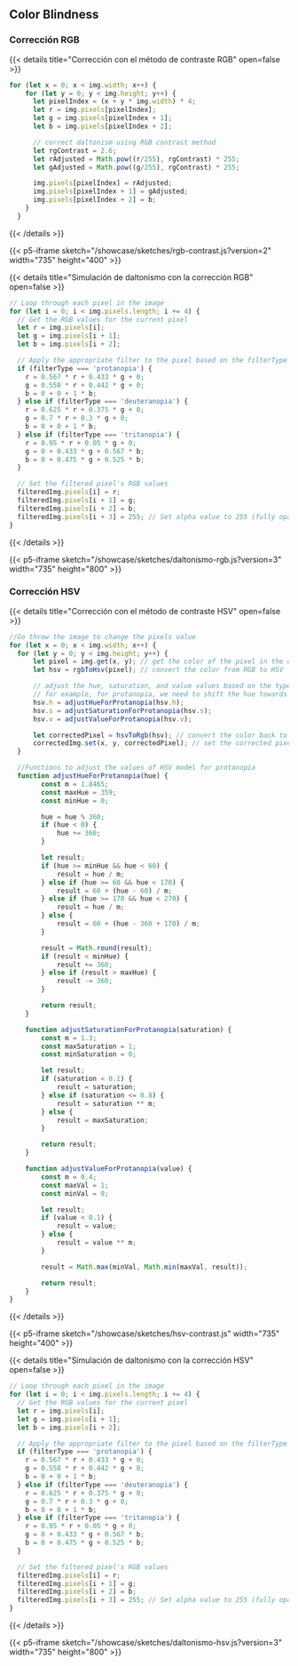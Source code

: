 
## Color Blindness

### Corrección RGB

{{< details title="Corrección con el método de contraste RGB" open=false >}}
```js
for (let x = 0; x < img.width; x++) {
    for (let y = 0; y < img.height; y++) {
      let pixelIndex = (x + y * img.width) * 4;
      let r = img.pixels[pixelIndex];
      let g = img.pixels[pixelIndex + 1];
      let b = img.pixels[pixelIndex + 2];

      // correct daltonism using RGB contrast method
      let rgContrast = 2.6;
      let rAdjusted = Math.pow((r/255), rgContrast) * 255;
      let gAdjusted = Math.pow((g/255), rgContrast) * 255;

      img.pixels[pixelIndex] = rAdjusted;
      img.pixels[pixelIndex + 1] = gAdjusted;
      img.pixels[pixelIndex + 2] = b;
    }
  }
```
{{< /details >}}

{{< p5-iframe sketch="/showcase/sketches/rgb-contrast.js?version=2" width="735" height="400" >}}

{{< details title="Simulación de daltonismo con la corrección RGB" open=false >}}
```js
// Loop through each pixel in the image
for (let i = 0; i < img.pixels.length; i += 4) {
  // Get the RGB values for the current pixel
  let r = img.pixels[i];
  let g = img.pixels[i + 1];
  let b = img.pixels[i + 2];

  // Apply the appropriate filter to the pixel based on the filterType parameter
  if (filterType === 'protanopia') {
    r = 0.567 * r + 0.433 * g + 0;
    g = 0.558 * r + 0.442 * g + 0;
    b = 0 + 0 + 1 * b;
  } else if (filterType === 'deuteranopia') {
    r = 0.625 * r + 0.375 * g + 0;
    g = 0.7 * r + 0.3 * g + 0;
    b = 0 + 0 + 1 * b;
  } else if (filterType === 'tritanopia') {
    r = 0.95 * r + 0.05 * g + 0;
    g = 0 + 0.433 * g + 0.567 * b;
    b = 0 + 0.475 * g + 0.525 * b;
  }

  // Set the filtered pixel's RGB values
  filteredImg.pixels[i] = r;
  filteredImg.pixels[i + 1] = g;
  filteredImg.pixels[i + 2] = b;
  filteredImg.pixels[i + 3] = 255; // Set alpha value to 255 (fully opaque)
}
```
{{< /details >}}

{{< p5-iframe sketch="/showcase/sketches/daltonismo-rgb.js?version=3" width="735" height="800" >}}

### Corrección HSV

{{< details title="Corrección con el método de contraste HSV" open=false >}}
```js
//Go throw the image to change the pixels value
for (let x = 0; x < img.width; x++) {
  for (let y = 0; y < img.height; y++) {
      let pixel = img.get(x, y); // get the color of the pixel in the original image
      let hsv = rgbToHsv(pixel); // convert the color from RGB to HSV

      // adjust the hue, saturation, and value values based on the type of daltonism
      // for example, for protanopia, we need to shift the hue towards blue
      hsv.h = adjustHueForProtanopia(hsv.h);
      hsv.s = adjustSaturationForProtanopia(hsv.s);
      hsv.v = adjustValueForProtanopia(hsv.v);

      let correctedPixel = hsvToRgb(hsv); // convert the color back to RGB
      correctedImg.set(x, y, correctedPixel); // set the corrected pixel color in the new image
  }

  //Functions to adjust the values of HSV model for protanopia
  function adjustHueForProtanopia(hue) {
        const m = 1.8465;
        const maxHue = 359;
        const minHue = 0;

        hue = hue % 360;
        if (hue < 0) {
            hue += 360;
        }

        let result;
        if (hue >= minHue && hue < 60) {
            result = hue / m;
        } else if (hue >= 60 && hue < 170) {
            result = 60 + (hue - 60) / m;
        } else if (hue >= 170 && hue < 270) {
            result = hue / m;
        } else {
            result = 60 + (hue - 360 + 170) / m;
        }

        result = Math.round(result);
        if (result < minHue) {
            result += 360;
        } else if (result > maxHue) {
            result -= 360;
        }

        return result;
    }

    function adjustSaturationForProtanopia(saturation) {
        const m = 1.3;
        const maxSaturation = 1;
        const minSaturation = 0;

        let result;
        if (saturation < 0.1) {
            result = saturation;
        } else if (saturation <= 0.8) {
            result = saturation ** m;
        } else {
            result = maxSaturation;
        }

        return result;
    }

    function adjustValueForProtanopia(value) {
        const m = 0.4;
        const maxVal = 1;
        const minVal = 0;

        let result;
        if (value < 0.1) {
            result = value;
        } else {
            result = value ** m;
        }

        result = Math.max(minVal, Math.min(maxVal, result));

        return result;
    }
}
```
{{< /details >}}

{{< p5-iframe sketch="/showcase/sketches/hsv-contrast.js" width="735" height="400" >}}

{{< details title="Simulación de daltonismo con la corrección HSV" open=false >}}
```js
// Loop through each pixel in the image
for (let i = 0; i < img.pixels.length; i += 4) {
  // Get the RGB values for the current pixel
  let r = img.pixels[i];
  let g = img.pixels[i + 1];
  let b = img.pixels[i + 2];

  // Apply the appropriate filter to the pixel based on the filterType parameter
  if (filterType === 'protanopia') {
    r = 0.567 * r + 0.433 * g + 0;
    g = 0.558 * r + 0.442 * g + 0;
    b = 0 + 0 + 1 * b;
  } else if (filterType === 'deuteranopia') {
    r = 0.625 * r + 0.375 * g + 0;
    g = 0.7 * r + 0.3 * g + 0;
    b = 0 + 0 + 1 * b;
  } else if (filterType === 'tritanopia') {
    r = 0.95 * r + 0.05 * g + 0;
    g = 0 + 0.433 * g + 0.567 * b;
    b = 0 + 0.475 * g + 0.525 * b;
  }

  // Set the filtered pixel's RGB values
  filteredImg.pixels[i] = r;
  filteredImg.pixels[i + 1] = g;
  filteredImg.pixels[i + 2] = b;
  filteredImg.pixels[i + 3] = 255; // Set alpha value to 255 (fully opaque)
}
```
{{< /details >}}

{{< p5-iframe sketch="/showcase/sketches/daltonismo-hsv.js?version=3" width="735" height="800" >}}
